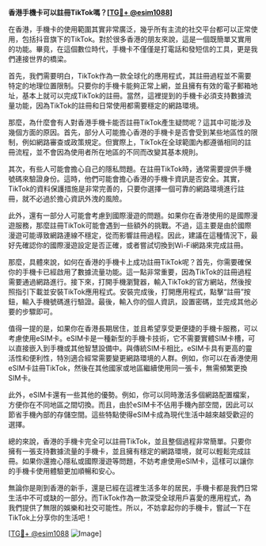 **香港手機卡可以註冊TikTok嗎？[[TG💪+ @esim1088](https://t.me/s/esim1088)]**

在香港，手機卡的使用範圍其實非常廣泛，幾乎所有主流的社交平台都可以正常使用，包括抖音旗下的TikTok。對於很多香港的朋友來說，這是一個既簡單又實用的功能。畢竟，在這個數位時代，手機卡不僅僅是打電話和發短信的工具，更是我們連接世界的橋梁。

首先，我們需要明白，TikTok作為一款全球化的應用程式，其註冊過程並不需要特定的地理位置限制。只要你的手機卡能夠正常上網，並且擁有有效的電子郵箱地址，基本上就可以完成TikTok的註冊。當然，這裡提到的手機卡必須支持數據流量功能，因為TikTok的註冊和日常使用都需要穩定的網路環境。

那麼，為什麼會有人對香港手機卡能否註冊TikTok產生疑問呢？這其中可能涉及幾個方面的原因。首先，部分人可能擔心香港的手機卡是否會受到某些地區性的限制，例如網路審查或政策規定。但實際上，TikTok在全球範圍內都遵循相同的註冊流程，並不會因為使用者所在地區的不同而改變其基本規則。

其次，有些人可能會擔心自己的隱私問題。在註冊TikTok時，通常需要提供手機號碼來驗證身份。這時，他們可能會擔心香港的手機卡資訊是否安全。其實，TikTok的資料保護措施是非常完善的，只要你選擇一個可靠的網路環境進行註冊，就不必過於擔心資訊外洩的風險。

此外，還有一部分人可能會考慮到國際漫遊的問題。如果你在香港使用的是國際漫遊服務，那麼註冊TikTok可能會遇到一些額外的挑戰。不過，這主要是由於國際漫遊可能導致網路連線不穩定，從而影響註冊過程。因此，建議在這種情況下，最好先確認你的國際漫遊設定是否正確，或者嘗試切換到Wi-Fi網路來完成註冊。

那麼，具體來說，如何在香港的手機卡上成功註冊TikTok呢？首先，你需要確保你的手機卡已經啟用了數據流量功能。這一點非常重要，因為TikTok的註冊過程需要通過網路進行。接下來，打開手機瀏覽器，輸入TikTok的官方網站，然後按照指引下載並安裝TikTok應用程式。安裝完成後，打開應用程式，點擊“註冊”按鈕，輸入手機號碼進行驗證。最後，輸入你的個人資訊，設置密碼，並完成其他必要的步驟即可。

值得一提的是，如果你在香港長期居住，並且希望享受更便捷的手機卡服務，可以考慮使用eSIM卡。eSIM卡是一種新型的手機卡技術，它不需要實體SIM卡槽，可以直接嵌入到手機或其他智慧設備中。與傳統SIM卡相比，eSIM卡具有更高的靈活性和便利性，特別適合經常需要變更網路環境的人群。例如，你可以在香港使用eSIM卡註冊TikTok，然後在其他國家或地區繼續使用同一張卡，無需頻繁更換SIM卡。

此外，eSIM卡還有一些其他的優勢。例如，你可以同時激活多個網路配置檔案，方便你在不同地區之間切換。而且，由於eSIM卡不佔用手機內部空間，因此可以節省手機內部的存儲空間。這些特點使得eSIM卡成為現代生活中越來越受歡迎的選擇。

總的來說，香港的手機卡完全可以註冊TikTok，並且整個過程非常簡單。只要你擁有一張支持數據流量的手機卡，並且擁有穩定的網路環境，就可以輕鬆完成註冊。如果你還擔心隱私或國際漫遊等問題，不妨考慮使用eSIM卡，這樣可以讓你的手機卡使用體驗更加順暢和安心。

無論你是剛到香港的新手，還是已經在這裡生活多年的居民，手機卡都是我們日常生活中不可或缺的一部分。而TikTok作為一款深受全球用戶喜愛的應用程式，為我們提供了無限的娛樂和社交可能性。所以，不妨拿起你的手機卡，嘗試一下在TikTok上分享你的生活吧！

[[TG💪+ @esim1088](https://t.me/s/esim1088) ![Image](https://i.postimg.cc/4NQfJmqS/Snipaste-2025-05-13-00-14-12.png)]